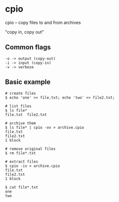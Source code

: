 # cpio

cpio – copy files to and from archives

"copy in, copy out"

## Common flags

```
-o -> output (copy-out)
-i -> input (copy-in)
-v -> verbose
```

## Basic example
```
# create files
$ echo 'one' >> file.txt; echo 'two' >> file2.txt;

# list files
$ ls file*
file.txt  file2.txt

# archive them
$ ls file* | cpio -ov > archive.cpio
file.txt
file2.txt
1 block

# remove original files
$ rm file*.txt

# extract files
$ cpio -iv < archive.cpio
file.txt
file2.txt
1 block

$ cat file*.txt
one
two
```
